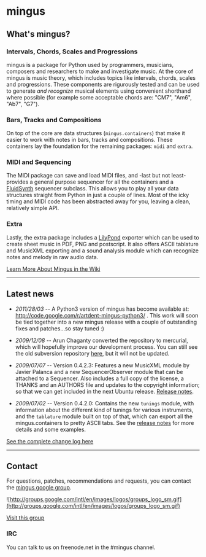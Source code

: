 # mingus #

## What's mingus? ##

### Intervals, Chords, Scales and Progressions ###

mingus is a package for Python used by programmers, musicians, composers and researchers to make and investigate music. At the core of mingus is music theory, which includes topics like intervals, chords, scales and progressions. These components are rigurously tested and can be used to generate _and recognize_ musical elements using convenient shorthand where possible (for example some acceptable chords are: "CM7", "Am6", "Ab7", "G7").

### Bars, Tracks and Compositions ###

On top of the core are data structures (`mingus.containers`) that make it easier to work with notes in bars, tracks and compositions. These containers lay the foundation for the remaining packages: `midi` and `extra`.

### MIDI and Sequencing ###

The MIDI package can save and load MIDI files, and -last but not least- provides a general purpose sequencer for all the containers and a [FluidSynth](http://fluidsynth.resonance.org/trac) sequencer subclass. This allows you to play all your data structures straight from Python in just a couple of lines. Most of the icky timing and MIDI code has been abstracted away for you, leaving a clean, relatively simple API.

### Extra ###

Lastly, the extra package includes a [LilyPond](http://lilypond.org/web/) exporter which can be used to create sheet music in PDF, PNG and postscript. It also offers ASCII tablature and MusicXML exporting and a sound analysis module which can recognize notes and melody in raw audio data.


[Learn More About Mingus in the Wiki](mingusIndex.md)


---


## Latest news ##

  * _2011/28/03_ -- A Python3 version of mingus has become available at: http://code.google.com/r/artdent-mingus-python3/ . This work will soon be tied together  into a new mingus release with a couple of outstanding fixes and patches...so stay tuned :)

  * _2009/12/08_ -- Arun Chaganty converted the repository to mercurial, which will hopefully improve our development process. You can still see the old subversion repository [here](http://mingus.googlecode.com/svn/), but it will not be updated.

  * _2009/07/07_ -- Version 0.4.2.3: Features a new MusicXML module by Javier Palanca and a new SequencerObserver module that can be attached to a Sequencer. Also includes a full copy of the license, a THANKS and an AUTHORS file and updates to the copyright information; so that we can get included in the next Ubuntu release. [Release notes](http://groups.google.com/group/mingus-python/browse_thread/thread/f92b8fcb9e55f963).

  * _2009/07/02_ -- Version 0.4.2.0: Contains the new `tunings` module, with information about the different kind of tunings for various instruments, and the `tablature` module built on top of that, which can export all the mingus.containers to pretty ASCII tabs. See the [release notes](http://groups.google.com/group/mingus-python/browse_thread/thread/b5b5aca74e4f32f0) for more details and some examples.

[See the complete change log here](http://code.google.com/p/mingus/source/browse/trunk/CHANGELOG)


---


## Contact ##

For questions, patches, recommendations and requests, you can contact the [mingus google group](http://groups.google.com/group/mingus-python).

![http://groups.google.com/intl/en/images/logos/groups_logo_sm.gif](http://groups.google.com/intl/en/images/logos/groups_logo_sm.gif)

[Visit this group](http://groups.google.com/group/mingus-python)

### IRC ###

You can talk to us on freenode.net in the #mingus channel.